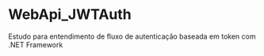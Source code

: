 # WebApi_JWTAuth
Estudo para entendimento de fluxo de autenticação baseada em token com .NET Framework
